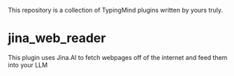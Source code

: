 
This repository is a collection of TypingMind plugins written by yours
truly.  


# jina\_web\_reader

This plugin uses Jina.AI to fetch webpages off of the internet and feed
them into your LLM



